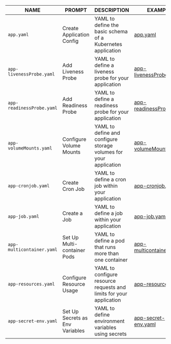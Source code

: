 | NAME                     | PROMPT                        | DESCRIPTION                                                  | EXAMPLE                                 |
|--------------------------|-------------------------------|--------------------------------------------------------------|-----------------------------------------|
| `app.yaml`               | Create Application Config     | YAML to define the basic schema of a Kubernetes application  | [app.yaml](app.yaml)               |
| `app-livenessProbe.yaml` | Add Liveness Probe            | YAML to define a liveness probe for your application         | [app-livenessProbe.yaml](yaml/app-livenessProbe.yaml) |
| `app-readinessProbe.yaml`| Add Readiness Probe           | YAML to define a readiness probe for your application        | [app-readinessProbe.yaml](yaml/app-readinessProbe.yaml) |
| `app-volumeMounts.yaml`  | Configure Volume Mounts       | YAML to define and configure storage volumes for your application | [app-volumeMounts.yaml](yaml/app-volumeMounts.yaml) |
| `app-cronjob.yaml`       | Create Cron Job               | YAML to define a cron job within your application            | [app-cronjob.yaml](yaml/app-cronjob.yaml) |
| `app-job.yaml`           | Create a Job                  | YAML to define a job within your application                 | [app-job.yaml](yaml/app-job.yaml)       |
| `app-multicontainer.yaml`| Set Up Multi-container Pods   | YAML to define a pod that runs more than one container       | [app-multicontainer.yaml](yaml/app-multicontainer.yaml) |
| `app-resources.yaml`     | Configure Resource Usage      | YAML to configure resource requests and limits for your application | [app-resources.yaml](yaml/app-resources.yaml) |
| `app-secret-env.yaml`    | Set Up Secrets as Env Variables | YAML to define environment variables using secrets          | [app-secret-env.yaml](yaml/app-secret-env.yaml) |
